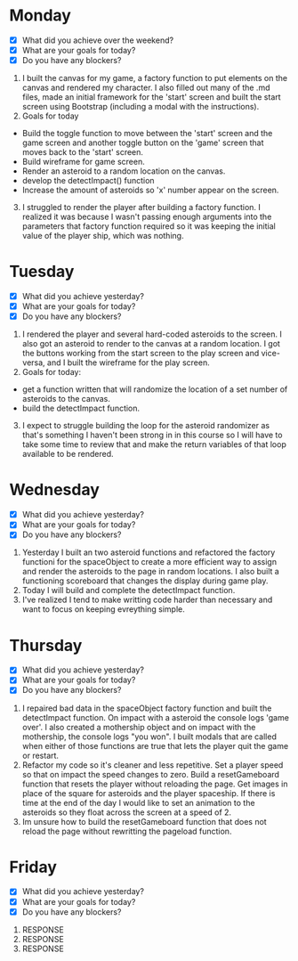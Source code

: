 # Monday

- [x] What did you achieve over the weekend?
- [x] What are your goals for today?
- [x] Do you have any blockers?

1. I built the canvas for my game, a factory function to put elements on the canvas and rendered my character. I also filled out many of the .md files, made an initial framework for the 'start' screen and built the start screen using Bootstrap (including a modal with the instructions).
2. Goals for today

- Build the toggle function to move between the 'start' screen and the game screen and another toggle button on the 'game' screen that moves back to the 'start' screen.
- Build wireframe for game screen.
- Render an asteroid to a random location on the canvas.
- develop the detectImpact() function
- Increase the amount of asteroids so 'x' number appear on the screen.

3. I struggled to render the player after building a factory function. I realized it was because I wasn't passing enough arguments into the parameters that factory function required so it was keeping the initial value of the player ship, which was nothing.

# Tuesday

- [x] What did you achieve yesterday?
- [x] What are your goals for today?
- [x] Do you have any blockers?

1. I rendered the player and several hard-coded asteroids to the screen. I also got an asteroid to render to the canvas at a random location. I got the buttons working from the start screen to the play screen and vice-versa, and I built the wireframe for the play screen.
2. Goals for today:

- get a function written that will randomize the location of a set number of asteroids to the canvas.
- build the detectImpact function.

3. I expect to struggle building the loop for the asteroid randomizer as that's something I haven't been strong in in this course so I will have to take some time to review that and make the return variables of that loop available to be rendered.

# Wednesday

- [x] What did you achieve yesterday?
- [x] What are your goals for today?
- [x] Do you have any blockers?

1. Yesterday I built an two asteroid functions and refactored the factory functioni for the spaceObject to create a more efficient way to assign and render the asteroids to the page in random locations. I also built a functioning scoreboard that changes the display during game play.
2. Today I will build and complete the detectImpact function.
3. I've realized I tend to make writting code harder than necessary and want to focus on keeping evreything simple.

# Thursday

- [x] What did you achieve yesterday?
- [x] What are your goals for today?
- [x] Do you have any blockers?

1. I repaired bad data in the spaceObject factory function and built the detectImpact function. On impact with a asteroid the console logs 'game over'. I also created a mothership object and on impact with the mothership, the console logs "you won". I built modals that are called when either of those functions are true that lets the player quit the game or restart.
2. Refactor my code so it's cleaner and less repetitive. Set a player speed so that on impact the speed changes to zero. Build a resetGameboard function that resets the player without reloading the page. Get images in place of the square for asteroids and the player spaceship. If there is time at the end of the day I would like to set an animation to the asteroids so they float across the screen at a speed of 2.
3. Im unsure how to build the resetGameboard function that does not reload the page without rewritting the pageload function.

# Friday

- [x] What did you achieve yesterday?
- [x] What are your goals for today?
- [x] Do you have any blockers?

1. RESPONSE
2. RESPONSE
3. RESPONSE
